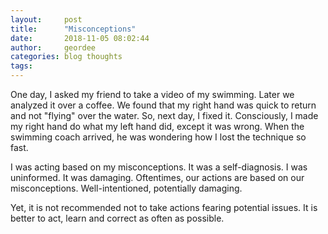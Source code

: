```yaml
---
layout:     post
title:      "Misconceptions"
date:       2018-11-05 08:02:44
author:     geordee
categories: blog thoughts
tags:
---
```


One day, I asked my friend to take a video of my swimming. Later we analyzed it over a coffee. We found that my right hand was quick to return and not "flying" over the water. So, next day, I fixed it. Consciously, I made my right hand do what my left hand did, except it was wrong. When the swimming coach arrived, he was wondering how I lost the technique so fast.

I was acting based on my misconceptions. It was a self-diagnosis. I was uninformed. It was damaging. Oftentimes, our actions are based on our misconceptions. Well-intentioned, potentially damaging.

Yet, it is not recommended not to take actions fearing potential issues. It is better to act, learn and correct as often as possible.
